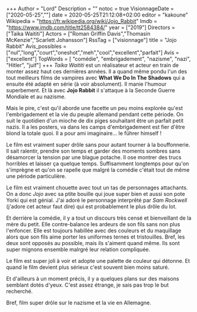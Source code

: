 +++
Author = "Lord"
Description = ""
notoc = true
VisionnageDate = ["2020-05-25",""]
date = 2020-05-25T21:12:08+02:00
editor = "kakoune"
Wikipedia = "https://fr.wikipedia.org/wiki/Jojo_Rabbit"
Imdb = "https://www.imdb.com/title/tt2584384/"
year = ["2019"]
Directors = ["Taika Waititi"]
Actors = ["Roman Griffin Davis","Thomasin McKenzie","Scarlett Johansson"]
RssTag = ["visionnage"]
title = "Jojo Rabbit"
Avis_possibles = ["nul","long","court","oneshot","meh","cool","excellent","parfait"]
Avis = ["excellent"] 
TopWords = [ "comédie", "embrigadement", "nazisme", "nazi", "Hitler", "juif"]
+++
*Taika Waititi* est un réalisateur et acteur en train de monter assez haut ces dernières années.
Il a quand même pondu l'un des tout meilleurs films de vampires avec **What We Do In The Shadows** qui a ensuite été adapté en série (à voir absolument).
Il manie l'humour superbement.
Et là avec **Jojo Rabbit** il s'attaque à la Seconde Guerre Mondiale et au nazisme.

Mais le pire, c'est qu'il aborde une facette un peu moins explorée qu'est l'embrigadement et la vie du peuple allemand pendant cette période.
On suit le quotidien d'un mioche de dix piges souhaitant être un parfait petit nazis.
Il a les posters, va dans les camps d'embrigadement est fier d'être blond la totale quoi.
Il a pour ami imaginaire… le führer himself !

Le film est vraiment super drôle sans pour autant tourner à la bouffonnerie.
Il sait ralentir, prendre son temps et garder des moments sombres sans désamorcer la tension par une blague potache.
Il ose montrer des trucs horribles et laisser ça quelque temps.
Suffisamment longtemps pour qu'on s'imprègne et qu'on se rapelle que malgré la comédie c'était tout de même une période particulière.

Le film est vraiment chouette avec tout un tas de personnages attachants.
On a donc *Jojo* avec sa ptite bouille qui joue super bien et aussi son pote Yorki qui est génial.
J'ai adoré le personnage interprêté par *Sam Rockwell* (j'adore cet acteur faut dire) qui est probablement le plus drôle du lot.

Et derrière la comédie, il y a tout un discours très censé et bienveillant de la mère du petit.
Elle contre-balance les ardeurs de son fils sans non plus l'enfoncer.
Elle est toujours habillée avec des couleurs et du maquillage alors que son fils aime porter les uniformes ternes et tristouilles.
Bref, les deux sont opposés au possible, mais ils s'aiment quand même.
Ils sont super mignons ensemble malrgré leur relation compliquée.

Le film est super joli à voir et adopte une palette de couleur qui détonne.
Et quand le film devient plus sérieux c'est souvent bien moins saturé.

Et d'ailleurs à un moment précis, il y a quelques plans sur des maisons semblant dotés d'yeux.
C'est assez étrange, je sais pas trop le but recherché.

Bref, film super drôle sur le nazisme et la vie en Allemagne.
